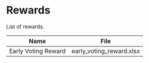 # Rewards

List of rewards.

|  Name |  File |
|---|---|
| Early Voting Reward  | early_voting_reward.xlsx |
